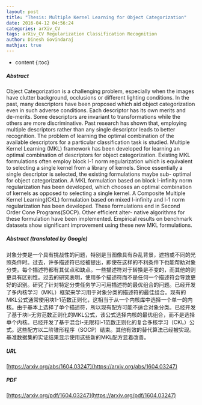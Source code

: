 ```yaml
---
layout: post
title: "Thesis: Multiple Kernel Learning for Object Categorization"
date: 2016-04-12 04:56:24
categories: arXiv_CV
tags: arXiv_CV Regularization Classification Recognition
author: Dinesh Govindaraj
mathjax: true
---
```


* content
{:toc}

##### Abstract
Object Categorization is a challenging problem, especially when the images have clutter background, occlusions or different lighting conditions. In the past, many descriptors have been proposed which aid object categorization even in such adverse conditions. Each descriptor has its own merits and de-merits. Some descriptors are invariant to transformations while the others are more discriminative. Past research has shown that, employing multiple descriptors rather than any single descriptor leads to better recognition. The problem of learning the optimal combination of the available descriptors for a particular classification task is studied. Multiple Kernel Learning (MKL) framework has been developed for learning an optimal combination of descriptors for object categorization. Existing MKL formulations often employ block l-1 norm regularization which is equivalent to selecting a single kernel from a library of kernels. Since essentially a single descriptor is selected, the existing formulations maybe sub- optimal for object categorization. A MKL formulation based on block l-infinity norm regularization has been developed, which chooses an optimal combination of kernels as opposed to selecting a single kernel. A Composite Multiple Kernel Learning(CKL) formulation based on mixed l-infinity and l-1 norm regularization has been developed. These formulations end in Second Order Cone Programs(SOCP). Other efficient alter- native algorithms for these formulation have been implemented. Empirical results on benchmark datasets show significant improvement using these new MKL formulations.

##### Abstract (translated by Google)
对象分类是一个具有挑战性的问题，特别是当图像具有杂乱背景，遮挡或不同的光照条件时。过去，许多描述符已经被提出，即使在这样的不利条件下也能帮助对象分类。每个描述符都有其优点和缺点。一些描述符对于转换是不变的，而其他的则更具有区别性。过去的研究表明，使用多个描述符而不是任何一个描述符会导致更好的识别。研究了针对特定分类任务学习可用描述符的最优组合的问题。已经开发了多内核学习（MKL）框架来学习用于对象分类的描述符的最佳组合。现有的MKL公式通常使用块1-1范数正则化，这相当于从一个内核库中选择一个单一的内核。由于基本上选择了单个描述符，所以现有配方可能不适合对象分类。已经开发了基于块l-无穷范数正则化的MKL公式，该公式选择内核的最优组合，而不是选择单个内核。已经开发了基于混合l-无限和l-1范数正则化的复合多核学习（CKL）公式。这些配方以二阶锥形程序（SOCP）结束。其他有效的替代算法已经被实现。基准数据集的实证结果显示使用这些新的MKL配方显着改善。

##### URL
[https://arxiv.org/abs/1604.03247](https://arxiv.org/abs/1604.03247)

##### PDF
[https://arxiv.org/pdf/1604.03247](https://arxiv.org/pdf/1604.03247)

